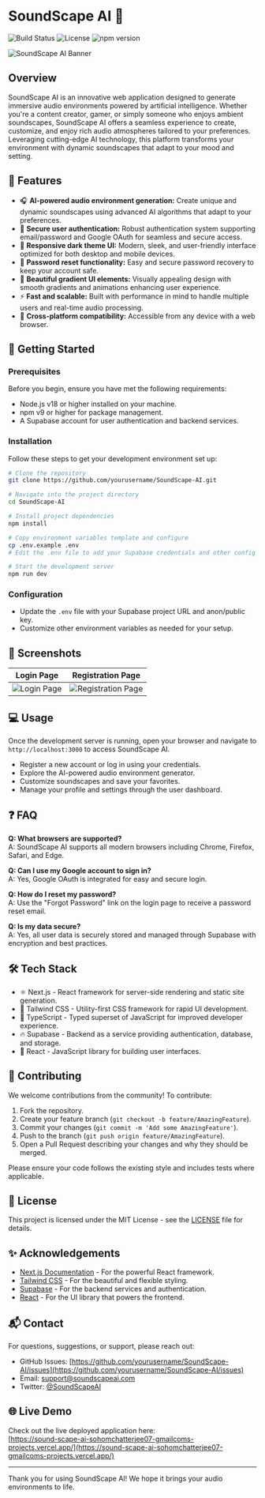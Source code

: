 # SoundScape AI 🎵

![Build Status](https://img.shields.io/badge/build-passing-brightgreen) ![License](https://img.shields.io/badge/license-MIT-blue) ![npm version](https://img.shields.io/badge/npm-v9+-orange)

![SoundScape AI Banner](https://via.placeholder.com/1200x400/1e1b4b/ffffff?text=SoundScape+AI+Banner)

## Overview

SoundScape AI is an innovative web application designed to generate immersive audio environments powered by artificial intelligence. Whether you're a content creator, gamer, or simply someone who enjoys ambient soundscapes, SoundScape AI offers a seamless experience to create, customize, and enjoy rich audio atmospheres tailored to your preferences. Leveraging cutting-edge AI technology, this platform transforms your environment with dynamic soundscapes that adapt to your mood and setting.

## 🌟 Features

- 🎧 **AI-powered audio environment generation:** Create unique and dynamic soundscapes using advanced AI algorithms that adapt to your preferences.
- 🔐 **Secure user authentication:** Robust authentication system supporting email/password and Google OAuth for seamless and secure access.
- 🌙 **Responsive dark theme UI:** Modern, sleek, and user-friendly interface optimized for both desktop and mobile devices.
- 🔄 **Password reset functionality:** Easy and secure password recovery to keep your account safe.
- 🎨 **Beautiful gradient UI elements:** Visually appealing design with smooth gradients and animations enhancing user experience.
- ⚡ **Fast and scalable:** Built with performance in mind to handle multiple users and real-time audio processing.
- 📱 **Cross-platform compatibility:** Accessible from any device with a web browser.

## 🚀 Getting Started

### Prerequisites

Before you begin, ensure you have met the following requirements:

- Node.js v18 or higher installed on your machine.
- npm v9 or higher for package management.
- A Supabase account for user authentication and backend services.

### Installation

Follow these steps to get your development environment set up:

```bash
# Clone the repository
git clone https://github.com/yourusername/SoundScape-AI.git

# Navigate into the project directory
cd SoundScape-AI

# Install project dependencies
npm install

# Copy environment variables template and configure
cp .env.example .env
# Edit the .env file to add your Supabase credentials and other config

# Start the development server
npm run dev
```

### Configuration

- Update the `.env` file with your Supabase project URL and anon/public key.
- Customize other environment variables as needed for your setup.

## 📸 Screenshots

| Login Page | Registration Page |
|------------|-------------------|
| ![Login Page](https://via.placeholder.com/600x400/312e81/ffffff?text=Login+Page) | ![Registration Page](https://via.placeholder.com/600x400/312e81/ffffff?text=Register+Page) |

## 💻 Usage

Once the development server is running, open your browser and navigate to `http://localhost:3000` to access SoundScape AI.

- Register a new account or log in using your credentials.
- Explore the AI-powered audio environment generator.
- Customize soundscapes and save your favorites.
- Manage your profile and settings through the user dashboard.

## ❓ FAQ

**Q: What browsers are supported?**  
A: SoundScape AI supports all modern browsers including Chrome, Firefox, Safari, and Edge.

**Q: Can I use my Google account to sign in?**  
A: Yes, Google OAuth is integrated for easy and secure login.

**Q: How do I reset my password?**  
A: Use the "Forgot Password" link on the login page to receive a password reset email.

**Q: Is my data secure?**  
A: Yes, all user data is securely stored and managed through Supabase with encryption and best practices.

## 🛠 Tech Stack

- ⚛️ Next.js - React framework for server-side rendering and static site generation.
- 🎨 Tailwind CSS - Utility-first CSS framework for rapid UI development.
- 🔵 TypeScript - Typed superset of JavaScript for improved developer experience.
- 🔥 Supabase - Backend as a service providing authentication, database, and storage.
- 🧩 React - JavaScript library for building user interfaces.

## 🤝 Contributing

We welcome contributions from the community! To contribute:

1. Fork the repository.
2. Create your feature branch (`git checkout -b feature/AmazingFeature`).
3. Commit your changes (`git commit -m 'Add some AmazingFeature'`).
4. Push to the branch (`git push origin feature/AmazingFeature`).
5. Open a Pull Request describing your changes and why they should be merged.

Please ensure your code follows the existing style and includes tests where applicable.

## 📜 License

This project is licensed under the MIT License - see the [LICENSE](LICENSE) file for details.

## ✨ Acknowledgements

- [Next.js Documentation](https://nextjs.org/docs) - For the powerful React framework.  
- [Tailwind CSS](https://tailwindcss.com) - For the beautiful and flexible styling.  
- [Supabase](https://supabase.com) - For the backend services and authentication.  
- [React](https://reactjs.org) - For the UI library that powers the frontend.

## 📬 Contact

For questions, suggestions, or support, please reach out:

- GitHub Issues: [https://github.com/yourusername/SoundScape-AI/issues](https://github.com/yourusername/SoundScape-AI/issues)  
- Email: support@soundscapeai.com  
- Twitter: [@SoundScapeAI](https://twitter.com/SoundScapeAI)

## 🌐 Live Demo

Check out the live deployed application here:  
[https://sound-scape-ai-sohomchatterjee07-gmailcoms-projects.vercel.app/](https://sound-scape-ai-sohomchatterjee07-gmailcoms-projects.vercel.app/)

---
Thank you for using SoundScape AI! We hope it brings your audio environments to life.
